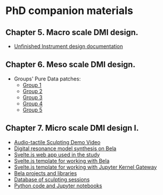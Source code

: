 # PhD companion materials

<!-- ## Chapter 1. Introduction. -->
<!-- ## Chapter 2. Background. -->
<!-- ## Chapter 3. Subtlety and detail in violin lutherie. -->
<!-- ## Chapter 4. Methodology -->
## Chapter 5. Macro scale DMI design.
- [Unfinished Instrument design documentation](https://github.com/AugmentedInstrumentsLab/NIMEcraftWorkshop)

## Chapter 6. Meso scale DMI design.
- Groups' Pure Data patches:
    + [Group 1](https://gitlab.com/qm/workshopstudy2groupA)
    + [Group 2](https://gitlab.com/qm/workshopstudy2groupB)
    + [Group 3](https://gitlab.com/qm/workshopstudy2groupC)
    + [Group 4](https://gitlab.com/qm/workshopstudy2groupD)
    + [Group 5](https://gitlab.com/qm/workshopstudy2groupE)

## Chapter 7. Micro scale DMI design I.
- [Audio-tactile Sculpting Demo Video](https://www.youtube.com/watch?v=EtJrk9LywWI)
- [Digital resonance model synthesis on Bela](https://github.com/jarmitage/resonators)
- [Svelte.js web app used in the study](https://gitlab.com/jarmitage/hybridcraft-ui)
- [Svelte.js template for working with Bela](https://github.com/jarmitage/svelte-bela)
- [Svelte.js template for working with Jupyter Kernel Gateway](https://github.com/jarmitage/svelte-jupyter-kernel-gateway)
- [Bela projects and libraries](https://gitlab.com/jarmitage/bela_mono)
- [Database of sculpting sessions](https://gitlab.com/jarmitage/hybridcraft-db)
- [Python code and Jupyter notebooks](https://gitlab.com/jarmitage/hybridcraft-lab)

<!-- ## Chapter 9. Micro scale DMI design III. -->
<!-- ## Chapter 10. Discussion -->
